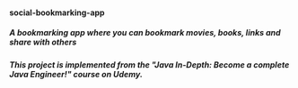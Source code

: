 #### social-bookmarking-app
##### A bookmarking app where you can bookmark movies, books, links and share with others
##### This project is implemented from the "Java In-Depth: Become a complete Java Engineer!" course on Udemy.